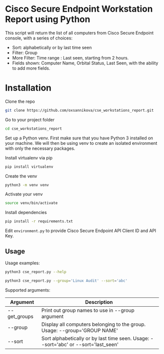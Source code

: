# Cisco Secure Endpoint Workstation Report using Python

This script will return the list of all computers from Cisco Secure Endpoint console, with a series of choices:
* Sort: alphabetically or by last time seen
* Filter: Group
* More Filter: Time range : Last seen, starting from 2 hours.
* Fields shown: Computer Name, Orbital Status, Last Seen, with the ability to add more fields.

# Installation

Clone the repo
```bash
git clone https://github.com/oxsannikova/cse_workstations_report.git
```
Go to your project folder
```bash
cd cse_workstations_report
```

Set up a Python venv. First make sure that you have Python 3 installed on your machine. We will then be using venv to create an isolated environment with only the necessary packages.

Install virtualenv via pip
```bash
pip install virtualenv
```

Create the venv
```bash
python3 -m venv venv
```

Activate your venv
```bash
source venv/bin/activate
```

Install dependencies
```bash
pip install -r requirements.txt
```

Edit `environment.py` to provide Cisco Secure Endpoint API Client ID and API Key.

## Usage

Usage examples:

```bash
python3 cse_report.py --help
```

```bash
python3 cse_report.py --group='Linux Audit' --sort='abc'
```

Supported arguments:

| Argument | Description |
|----------|-------------|
| --get_groups |  Print out group names to use in --group argument |
| --group |  Display all computers belonging to the group. Usage: --group='GROUP NAME' |
| --sort | Sort alphabetically or by last time seen. Usage: --sort='abc' or  --sort='last_seen' |
